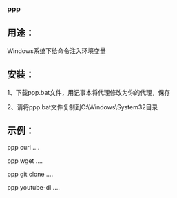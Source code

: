 ### ppp

## 用途：

Windows系统下给命令注入环境变量

## 安装：
1、下载ppp.bat文件，用记事本将代理修改为你的代理，保存 

2、请将ppp.bat文件复制到C:\Windows\System32目录

## 示例： 

ppp curl .... 

ppp wget .... 

ppp git clone .... 

ppp youtube-dl ....
